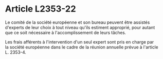 # Article L2353-22

Le comité de la société européenne et son bureau peuvent être assistés d'experts de leur choix à tout niveau qu'ils estiment approprié, pour autant que ce soit nécessaire à l'accomplissement de leurs tâches.

Les frais afférents à l'intervention d'un seul expert sont pris en charge par la société européenne dans le cadre de la réunion annuelle prévue à l'article L. 2353-4.